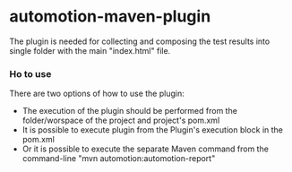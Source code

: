 # automotion-maven-plugin
 
The plugin is needed for collecting and composing the test results into single folder with the main "index.html" file.

### Ho to use
There are two options of how to use the plugin:
 - The execution of the plugin should be performed from the folder/worspace of the project and project's pom.xml
 - It is possible to execute plugin from the Plugin's execution block in the pom.xml
 - Or it is possible to execute the separate Maven command from the command-line "mvn automotion:automotion-report"
  
